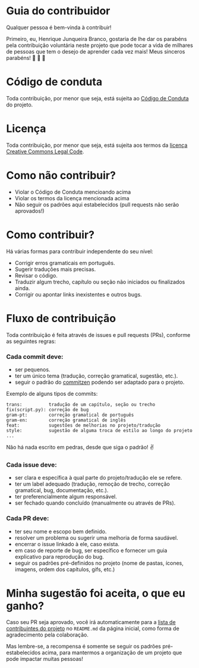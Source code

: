 # Guia do contribuidor

Qualquer pessoa é bem-vinda à contribuir!

Primeiro, eu, Henrique Junqueira Branco, gostaria de lhe dar os parabéns pela contribuição 
voluntária neste projeto que pode tocar a vida de milhares de pessoas que tem o desejo de 
aprender cada vez mais! Meus sinceros parabéns! :clap: :raised_hands: :clap:

# Código de conduta

Toda contribuição, por menor que seja, está sujeita ao [Código de Conduta](https://github.com/HenriqueAJNB/data-science-escalavel/blob/main/CODE_OF_CONDUCT.md) do projeto.

# Licença

Toda contribuição, por menor que seja, está sujeita aos termos da [licença Creative Commons Legal Code](https://github.com/HenriqueAJNB/data-science-escalavel/blob/main/LICENSE).

# Como não contribuir?
- Violar o Código de Conduta mencioando acima
- Violar os termos da licença mencionada acima
- Não seguir os padrões aqui estabelecidos (pull requests não serão aprovados!)

# Como contribuir?

Há várias formas para contribuir independente do seu nível:

- Corrigir erros gramaticais em português.
- Sugerir traduções mais precisas.
- Revisar o código.
- Traduzir algum trecho, capítulo ou seção não iniciados ou finalizados ainda.
- Corrigir ou apontar links inexistentes e outros bugs.

# Fluxo de contribuição

Toda contribuição é feita através de issues e pull requests (PRs), conforme as seguintes regras:

### Cada commit deve:
- ser pequenos.
- ter um único tema (tradução, correção gramatical, sugestão, etc.).
- seguir o padrão do [commitzen](https://github.com/commitizen/cz-cli) podendo ser adaptado para o projeto.

Exemplo de alguns tipos de commits:
```
trans:          tradução de um capítulo, seção ou trecho
fix(script.py): correção de bug
gram-pt:        correção gramatical de português
gram-en:        correção gramatical de inglês 
feat:           sugestões de melhorias no projeto/tradução
style:          sugestão de alguma troca de estilo ao longo do projeto
...
```
Não há nada escrito em pedras, desde que siga o padrão! :v:

### Cada issue deve:
- ser clara e específica à qual parte do projeto/tradução ele se refere.
- ter um label adequado (tradução, remoção de trecho, correção gramatical, bug, documentação, etc.).
- ter preferencialmente algum responsável.
- ser fechado quando concluído (manualmente ou através de PRs).

### Cada PR deve:
- ter seu nome e escopo bem definido.
- resolver um problema ou sugerir uma melhoria de forma saudável.
- encerrar o issue linkado à ele, caso exista.
- em caso de reporte de bug, ser específico e fornecer um guia explicativo para reprodução do bug.
- seguir os padrões pré-definidos no projeto (nome de pastas, ícones, imagens, ordem dos capítulos, gifs, etc.)

# Minha sugestão foi aceita, o que eu ganho?
Caso seu PR seja aprovado, você irá automaticamente para a 
[lista de contribuintes do projeto](https://github.com/HenriqueAJNB/data-science-escalavel#contributors-) 
no `README.md` da página inicial, como forma de agradecimento pela colaboração.

Mas lembre-se, a recompensa é somente se seguir os padrões pré-estabelecidos acima, 
para mantermos a organização de um projeto que pode impactar muitas pessoas!
